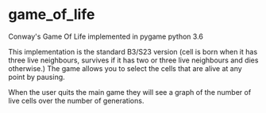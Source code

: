 # game_of_life
Conway's Game Of Life implemented in pygame python 3.6

This implementation is the standard B3/S23 version (cell is born when it has three live neighbours,
survives if it has two or three live neighbours and dies otherwise.)
The game allows you to select the cells that are alive at any point by pausing.

When the user quits the main game they will see a graph of the number of live cells over the number of generations.
